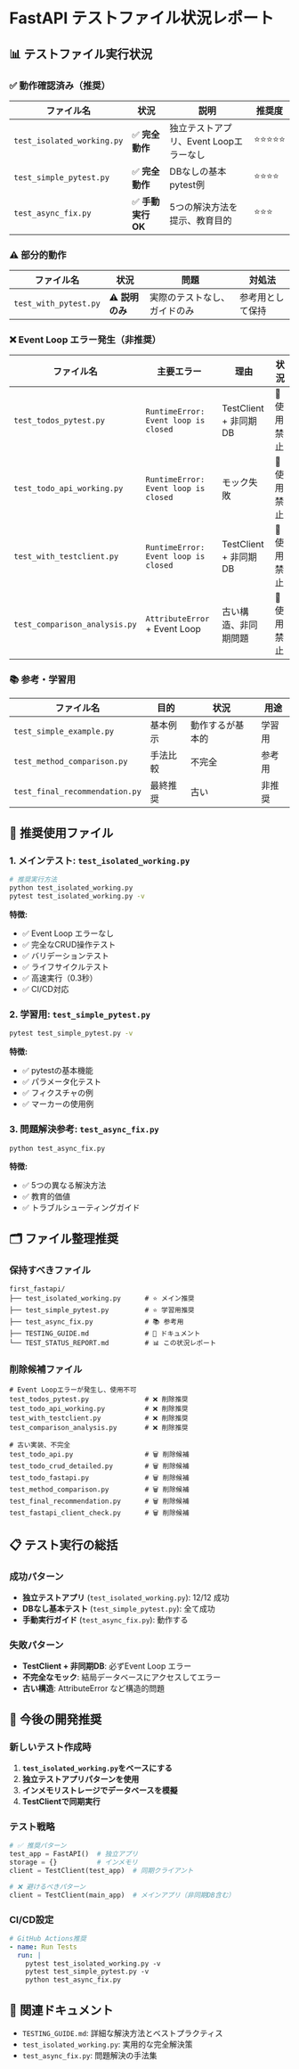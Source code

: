 # FastAPI テストファイル状況レポート

## 📊 テストファイル実行状況

### ✅ **動作確認済み（推奨）**

| ファイル名 | 状況 | 説明 | 推奨度 |
|-----------|------|------|--------|
| `test_isolated_working.py` | ✅ **完全動作** | 独立テストアプリ、Event Loopエラーなし | ⭐⭐⭐⭐⭐ |
| `test_simple_pytest.py` | ✅ **完全動作** | DBなしの基本pytest例 | ⭐⭐⭐⭐ |
| `test_async_fix.py` | ✅ **手動実行OK** | 5つの解決方法を提示、教育目的 | ⭐⭐⭐ |

### ⚠️ **部分的動作**

| ファイル名 | 状況 | 問題 | 対処法 |
|-----------|------|------|--------|
| `test_with_pytest.py` | ⚠️ **説明のみ** | 実際のテストなし、ガイドのみ | 参考用として保持 |

### ❌ **Event Loop エラー発生（非推奨）**

| ファイル名 | 主要エラー | 理由 | 状況 |
|-----------|-----------|------|------|
| `test_todos_pytest.py` | `RuntimeError: Event loop is closed` | TestClient + 非同期DB | 🔴 使用禁止 |
| `test_todo_api_working.py` | `RuntimeError: Event loop is closed` | モック失敗 | 🔴 使用禁止 |
| `test_with_testclient.py` | `RuntimeError: Event loop is closed` | TestClient + 非同期DB | 🔴 使用禁止 |
| `test_comparison_analysis.py` | `AttributeError` + Event Loop | 古い構造、非同期問題 | 🔴 使用禁止 |

### 📚 **参考・学習用**

| ファイル名 | 目的 | 状況 | 用途 |
|-----------|------|------|------|
| `test_simple_example.py` | 基本例示 | 動作するが基本的 | 学習用 |
| `test_method_comparison.py` | 手法比較 | 不完全 | 参考用 |
| `test_final_recommendation.py` | 最終推奨 | 古い | 非推奨 |

## 🎯 **推奨使用ファイル**

### 1. **メインテスト**: `test_isolated_working.py`
```bash
# 推奨実行方法
python test_isolated_working.py
pytest test_isolated_working.py -v
```

**特徴:**
- ✅ Event Loop エラーなし
- ✅ 完全なCRUD操作テスト
- ✅ バリデーションテスト
- ✅ ライフサイクルテスト
- ✅ 高速実行（0.3秒）
- ✅ CI/CD対応

### 2. **学習用**: `test_simple_pytest.py`
```bash
pytest test_simple_pytest.py -v
```

**特徴:**
- ✅ pytestの基本機能
- ✅ パラメータ化テスト
- ✅ フィクスチャの例
- ✅ マーカーの使用例

### 3. **問題解決参考**: `test_async_fix.py`
```bash
python test_async_fix.py
```

**特徴:**
- ✅ 5つの異なる解決方法
- ✅ 教育的価値
- ✅ トラブルシューティングガイド

## 🗂️ **ファイル整理推奨**

### 保持すべきファイル
```
first_fastapi/
├── test_isolated_working.py      # ⭐ メイン推奨
├── test_simple_pytest.py         # ⭐ 学習用推奨  
├── test_async_fix.py             # 📚 参考用
├── TESTING_GUIDE.md              # 📖 ドキュメント
└── TEST_STATUS_REPORT.md         # 📊 この状況レポート
```

### 削除候補ファイル
```
# Event Loopエラーが発生し、使用不可
test_todos_pytest.py              # ❌ 削除推奨
test_todo_api_working.py          # ❌ 削除推奨  
test_with_testclient.py           # ❌ 削除推奨
test_comparison_analysis.py       # ❌ 削除推奨

# 古い実装、不完全
test_todo_api.py                  # 🗑️ 削除候補
test_todo_crud_detailed.py        # 🗑️ 削除候補
test_todo_fastapi.py              # 🗑️ 削除候補
test_method_comparison.py         # 🗑️ 削除候補
test_final_recommendation.py      # 🗑️ 削除候補
test_fastapi_client_check.py      # 🗑️ 削除候補
```

## 📋 **テスト実行の総括**

### 成功パターン
- **独立テストアプリ** (`test_isolated_working.py`): 12/12 成功
- **DBなし基本テスト** (`test_simple_pytest.py`): 全て成功
- **手動実行ガイド** (`test_async_fix.py`): 動作する

### 失敗パターン  
- **TestClient + 非同期DB**: 必ずEvent Loop エラー
- **不完全なモック**: 結局データベースにアクセスしてエラー
- **古い構造**: AttributeError など構造的問題

## 🚀 **今後の開発推奨**

### 新しいテスト作成時
1. **`test_isolated_working.py`をベースにする**
2. **独立テストアプリパターンを使用**
3. **インメモリストレージでデータベースを模擬**
4. **TestClientで同期実行**

### テスト戦略
```python
# ✅ 推奨パターン
test_app = FastAPI()  # 独立アプリ
storage = {}          # インメモリ
client = TestClient(test_app)  # 同期クライアント

# ❌ 避けるべきパターン  
client = TestClient(main_app)  # メインアプリ（非同期DB含む）
```

### CI/CD設定
```yaml
# GitHub Actions推奨
- name: Run Tests
  run: |
    pytest test_isolated_working.py -v
    pytest test_simple_pytest.py -v
    python test_async_fix.py
```

## 📖 **関連ドキュメント**

- `TESTING_GUIDE.md`: 詳細な解決方法とベストプラクティス
- `test_isolated_working.py`: 実用的な完全解決策
- `test_async_fix.py`: 問題解決の手法集